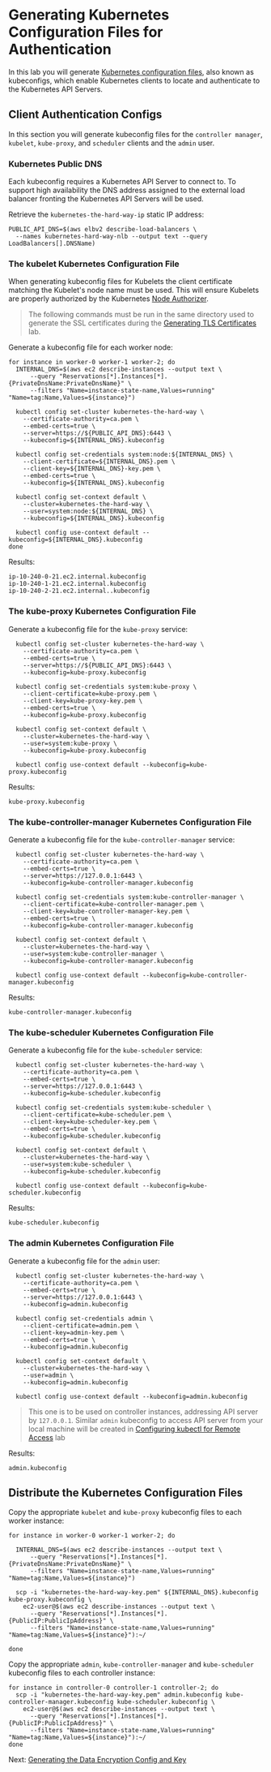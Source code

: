 # Generating Kubernetes Configuration Files for Authentication

In this lab you will generate [Kubernetes configuration files](https://kubernetes.io/docs/concepts/configuration/organize-cluster-access-kubeconfig/), also known as kubeconfigs, which enable Kubernetes clients to locate and authenticate to the Kubernetes API Servers.

## Client Authentication Configs

In this section you will generate kubeconfig files for the `controller manager`, `kubelet`, `kube-proxy`, and `scheduler` clients and the `admin` user.

### Kubernetes Public DNS

Each kubeconfig requires a Kubernetes API Server to connect to. To support high availability the DNS address assigned to the external load balancer fronting the Kubernetes API Servers will be used.

Retrieve the `kubernetes-the-hard-way-ip` static IP address:

```
PUBLIC_API_DNS=$(aws elbv2 describe-load-balancers \
  --names kubernetes-hard-way-nlb --output text --query LoadBalancers[].DNSName)
```

### The kubelet Kubernetes Configuration File

When generating kubeconfig files for Kubelets the client certificate matching the Kubelet's node name must be used. This will ensure Kubelets are properly authorized by the Kubernetes [Node Authorizer](https://kubernetes.io/docs/reference/access-authn-authz/node/).

> The following commands must be run in the same directory used to generate the SSL certificates during the [Generating TLS Certificates](04-certificate-authority.md) lab.

Generate a kubeconfig file for each worker node:

```
for instance in worker-0 worker-1 worker-2; do
  INTERNAL_DNS=$(aws ec2 describe-instances --output text \
      --query "Reservations[*].Instances[*].{PrivateDnsName:PrivateDnsName}" \
      --filters "Name=instance-state-name,Values=running" "Name=tag:Name,Values=${instance}")

  kubectl config set-cluster kubernetes-the-hard-way \
    --certificate-authority=ca.pem \
    --embed-certs=true \
    --server=https://${PUBLIC_API_DNS}:6443 \
    --kubeconfig=${INTERNAL_DNS}.kubeconfig

  kubectl config set-credentials system:node:${INTERNAL_DNS} \
    --client-certificate=${INTERNAL_DNS}.pem \
    --client-key=${INTERNAL_DNS}-key.pem \
    --embed-certs=true \
    --kubeconfig=${INTERNAL_DNS}.kubeconfig

  kubectl config set-context default \
    --cluster=kubernetes-the-hard-way \
    --user=system:node:${INTERNAL_DNS} \
    --kubeconfig=${INTERNAL_DNS}.kubeconfig

  kubectl config use-context default --kubeconfig=${INTERNAL_DNS}.kubeconfig
done
```

Results:

```
ip-10-240-0-21.ec2.internal.kubeconfig
ip-10-240-1-21.ec2.internal.kubeconfig
ip-10-240-2-21.ec2.internal..kubeconfig
```

### The kube-proxy Kubernetes Configuration File

Generate a kubeconfig file for the `kube-proxy` service:

```
  kubectl config set-cluster kubernetes-the-hard-way \
    --certificate-authority=ca.pem \
    --embed-certs=true \
    --server=https://${PUBLIC_API_DNS}:6443 \
    --kubeconfig=kube-proxy.kubeconfig

  kubectl config set-credentials system:kube-proxy \
    --client-certificate=kube-proxy.pem \
    --client-key=kube-proxy-key.pem \
    --embed-certs=true \
    --kubeconfig=kube-proxy.kubeconfig

  kubectl config set-context default \
    --cluster=kubernetes-the-hard-way \
    --user=system:kube-proxy \
    --kubeconfig=kube-proxy.kubeconfig

  kubectl config use-context default --kubeconfig=kube-proxy.kubeconfig

```

Results:

```
kube-proxy.kubeconfig
```

### The kube-controller-manager Kubernetes Configuration File

Generate a kubeconfig file for the `kube-controller-manager` service:

```
  kubectl config set-cluster kubernetes-the-hard-way \
    --certificate-authority=ca.pem \
    --embed-certs=true \
    --server=https://127.0.0.1:6443 \
    --kubeconfig=kube-controller-manager.kubeconfig

  kubectl config set-credentials system:kube-controller-manager \
    --client-certificate=kube-controller-manager.pem \
    --client-key=kube-controller-manager-key.pem \
    --embed-certs=true \
    --kubeconfig=kube-controller-manager.kubeconfig

  kubectl config set-context default \
    --cluster=kubernetes-the-hard-way \
    --user=system:kube-controller-manager \
    --kubeconfig=kube-controller-manager.kubeconfig

  kubectl config use-context default --kubeconfig=kube-controller-manager.kubeconfig

```

Results:

```
kube-controller-manager.kubeconfig
```


### The kube-scheduler Kubernetes Configuration File

Generate a kubeconfig file for the `kube-scheduler` service:

```
  kubectl config set-cluster kubernetes-the-hard-way \
    --certificate-authority=ca.pem \
    --embed-certs=true \
    --server=https://127.0.0.1:6443 \
    --kubeconfig=kube-scheduler.kubeconfig

  kubectl config set-credentials system:kube-scheduler \
    --client-certificate=kube-scheduler.pem \
    --client-key=kube-scheduler-key.pem \
    --embed-certs=true \
    --kubeconfig=kube-scheduler.kubeconfig

  kubectl config set-context default \
    --cluster=kubernetes-the-hard-way \
    --user=system:kube-scheduler \
    --kubeconfig=kube-scheduler.kubeconfig

  kubectl config use-context default --kubeconfig=kube-scheduler.kubeconfig

```

Results:

```
kube-scheduler.kubeconfig
```

### The admin Kubernetes Configuration File

Generate a kubeconfig file for the `admin` user:

```
  kubectl config set-cluster kubernetes-the-hard-way \
    --certificate-authority=ca.pem \
    --embed-certs=true \
    --server=https://127.0.0.1:6443 \
    --kubeconfig=admin.kubeconfig

  kubectl config set-credentials admin \
    --client-certificate=admin.pem \
    --client-key=admin-key.pem \
    --embed-certs=true \
    --kubeconfig=admin.kubeconfig

  kubectl config set-context default \
    --cluster=kubernetes-the-hard-way \
    --user=admin \
    --kubeconfig=admin.kubeconfig

  kubectl config use-context default --kubeconfig=admin.kubeconfig
```

> This one is to be used on controller instances, addressing API server by `127.0.0.1`. Similar `admin` kubeconfig to access API server from your local machine will be created in [Configuring kubectl for Remote Access](10-configuring-kubectl.md) lab

Results:

```
admin.kubeconfig
```


## Distribute the Kubernetes Configuration Files

Copy the appropriate `kubelet` and `kube-proxy` kubeconfig files to each worker instance:

```
for instance in worker-0 worker-1 worker-2; do

  INTERNAL_DNS=$(aws ec2 describe-instances --output text \
      --query "Reservations[*].Instances[*].{PrivateDnsName:PrivateDnsName}" \
      --filters "Name=instance-state-name,Values=running" "Name=tag:Name,Values=${instance}")

  scp -i "kubernetes-the-hard-way-key.pem" ${INTERNAL_DNS}.kubeconfig kube-proxy.kubeconfig \
    ec2-user@$(aws ec2 describe-instances --output text \
      --query "Reservations[*].Instances[*].{PublicIP:PublicIpAddress}" \
      --filters "Name=instance-state-name,Values=running" "Name=tag:Name,Values=${instance}"):~/

done
```

Copy the appropriate `admin`, `kube-controller-manager` and `kube-scheduler` kubeconfig files to each controller instance:

```
for instance in controller-0 controller-1 controller-2; do
  scp -i "kubernetes-the-hard-way-key.pem" admin.kubeconfig kube-controller-manager.kubeconfig kube-scheduler.kubeconfig \
    ec2-user@$(aws ec2 describe-instances --output text \
      --query "Reservations[*].Instances[*].{PublicIP:PublicIpAddress}" \
      --filters "Name=instance-state-name,Values=running" "Name=tag:Name,Values=${instance}"):~/
done
```

Next: [Generating the Data Encryption Config and Key](06-data-encryption-keys.md)
